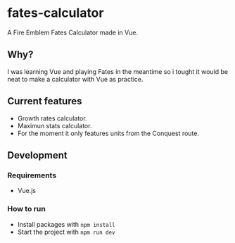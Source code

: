 # fates-calculator

A Fire Emblem Fates Calculator made in Vue.

## Why?
I was learning Vue and playing Fates in the meantime so i tought it would be neat to make a calculator with Vue as practice.

## Current features
* Growth rates calculator.
* Maximun stats calculator.
* For the moment it only features units from the Conquest route.

## Development
### Requirements
* Vue.js

### How to run
* Install packages with `npm install`
* Start the project with `npm run dev`